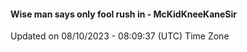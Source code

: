 #### Wise man says only fool rush in - McKidKneeKaneSir
Updated on 08/10/2023 - 08:09:37 (UTC) Time Zone
